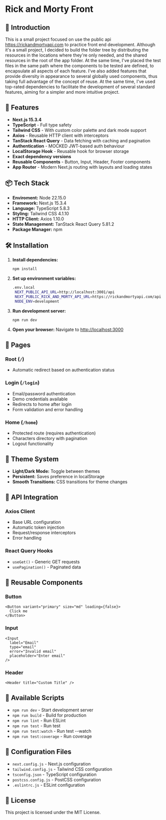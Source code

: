 # Rick and Morty Front

## 🚀 Introduction

This is a small project focused on use the public api https://rickandmortyapi.com to practice front end development.
Although it's a small project, I decided to build the folder tree by distributing the resources in the locations where they're only needed, and the shared resources in the root of the app folder. At the same time, I've placed the test files in the same path where the components to be tested are defined, to encapsulate all aspects of each feature.
I've also added features that provide diversity in appearance to several globally used components, thus taking full advantage of the concept of reuse. At the same time, I've used top-rated dependencies to facilitate the development of several standard features, aiming for a simpler and more intuitive project.

## 🚀 Features

- **Next.js 15.3.4**
- **TypeScript** - Full type safety
- **Tailwind CSS** - With custom color palette and dark mode support
- **Axios** - Reusable HTTP client with interceptors
- **TanStack React Query** - Data fetching with caching and pagination
- **Authentication** - MOCKED JWT-based auth behaviour
- **LocalStorage Hook** - Reusable hook for browser storage
- **Exact dependency versions**
- **Reusable Components** - Button, Input, Header, Footer components
- **App Router** - Modern Next.js routing with layouts and loading states

## 📦 Tech Stack

- **Enviroment:** Node 22.15.0
- **Framework:** Next.js 15.3.4
- **Language:** TypeScript 5.8.3
- **Styling:** Tailwind CSS 4.1.10
- **HTTP Client:** Axios 1.10.0
- **State Management:** TanStack React Query 5.81.2
- **Package Manager:** npm

## 🛠️ Installation

1. **Install dependencies:**

   ```bash
   npm install
   ```

2. **Set up environment variables:**

   ```bash
   .env.local
    NEXT_PUBLIC_API_URL=http://localhost:3001/api
    NEXT_PUBLIC_RICK_AND_MORTY_API_URL=https://rickandmortyapi.com/api
    NODE_ENV=development
   
   ```

3. **Run development server:**

   ```bash
   npm run dev
   ```

4. **Open your browser:**
   Navigate to [http://localhost:3000](http://localhost:3000)

## 📱 Pages

### Root (`/`)

- Automatic redirect based on authentication status

### Login (`/login`)

- Email/password authentication
- Demo credentials available
- Redirects to home after login
- Form validation and error handling

### Home (`/home`)

- Protected route (requires authentication)
- Characters directory with pagination
- Logout functionality

## 🎨 Theme System

- **Light/Dark Mode:** Toggle between themes
- **Persistent:** Saves preference in localStorage
- **Smooth Transitions:** CSS transitions for theme changes

## 📡 API Integration

### Axios Client

- Base URL configuration
- Automatic token injection
- Request/response interceptors
- Error handling

### React Query Hooks

- `useGet()` - Generic GET requests
- `usePagination()` - Paginated data

## 🧩 Reusable Components

### Button

```tsx
<Button variant="primary" size="md" loading={false}>
  Click me
</Button>
```

### Input

```tsx
<Input
  label="Email"
  type="email"
  error="Invalid email"
  placeholder="Enter email"
/>
```

### Header

```tsx
<Header title="Custom Title" />
```

## 🚦 Available Scripts

- `npm run dev` - Start development server
- `npm run build` - Build for production
- `npm run lint` - Run ESLint
- `npm run test` - Run test
- `npm run test:watch` - Run test --watch
- `npm run test:coverage` - Run coverage

## 🔧 Configuration Files

- `next.config.js` - Next.js configuration
- `tailwind.config.js` - Tailwind CSS configuration
- `tsconfig.json` - TypeScript configuration
- `postcss.config.js` - PostCSS configuration
- `.eslintrc.js` - ESLint configuration

## 📄 License

This project is licensed under the MIT License.

